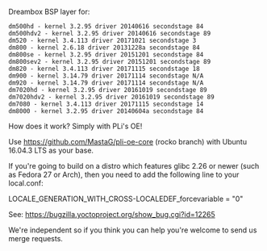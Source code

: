 Dreambox BSP layer for:
```
dm500hd - kernel 3.2.95 driver 20140616 secondstage 84
dm500hdv2 - kernel 3.2.95 driver 20140616 secondstage 89
dm520 - kernel 3.4.113 driver 20171021 secondstage 3
dm800 - kernel 2.6.18 driver 20131228a secondstage 84
dm800se - kernel 3.2.95 driver 20151201 secondstage 84
dm800sev2 - kernel 3.2.95 driver 20151201 secondstage 89
dm820 - kernel 3.4.113 driver 20171115 secondstage 18
dm900 - kernel 3.14.79 driver 20171114 secondstage N/A
dm920 - kernel 3.14.79 driver 20171114 secondstage N/A
dm7020hd - kernel 3.2.95 driver 20161019 secondstage 89
dm7020hdv2 - kernel 3.2.95 driver 20161019 secondstage 89
dm7080 - kernel 3.4.113 driver 20171115 secondstage 14
dm8000 - kernel 3.2.95 driver 20140604a secondstage 84
```
How does it work? Simply with PLi's OE!

Use https://github.com/MastaG/pli-oe-core (rocko branch) with Ubuntu 16.04.3 LTS as your base.

If you're going to build on a distro which features glibc 2.26 or newer (such as Fedora 27 or Arch),
then you need to add the following line to your local.conf:

LOCALE_GENERATION_WITH_CROSS-LOCALEDEF_forcevariable = "0"

See: https://bugzilla.yoctoproject.org/show_bug.cgi?id=12265

We're independent so if you think you can help you're welcome to send us merge requests.
